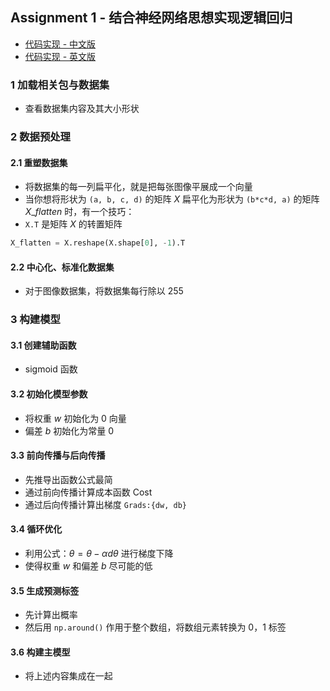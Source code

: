 ## Assignment 1 - 结合神经网络思想实现逻辑回归

- [代码实现 - 中文版](AI-Study/code/CS230/1-Neural-Networks-and-Deep-Learning/0102logistic_regression_NN_zh.ipynb)
- [代码实现 - 英文版](AI-Study/code/CS230/1-Neural-Networks-and-Deep-Learning/0102logistic_regression_NN_en.ipynb)

### 1 加载相关包与数据集

- 查看数据集内容及其大小形状

### 2 数据预处理

#### 2.1 重塑数据集

- 将数据集的每一列扁平化，就是把每张图像平展成一个向量
- 当你想将形状为 `(a, b, c, d)` 的矩阵 $X$ 扁平化为形状为 `(b*c*d, a)` 的矩阵 $X\_flatten$ 时，有一个技巧：
- `X.T` 是矩阵 $X$ 的转置矩阵

```python
X_flatten = X.reshape(X.shape[0], -1).T
```

#### 2.2 中心化、标准化数据集

- 对于图像数据集，将数据集每行除以 255

### 3 构建模型

#### 3.1 创建辅助函数

- sigmoid 函数

#### 3.2 初始化模型参数

- 将权重 $w$ 初始化为 0 向量
- 偏差 $b$ 初始化为常量 0

#### 3.3 前向传播与后向传播

- 先推导出函数公式最简
- 通过前向传播计算成本函数 Cost
- 通过后向传播计算出梯度 `Grads:{dw, db}`

#### 3.4 循环优化

- 利用公式：$\theta=\theta-\alpha d\theta$ 进行梯度下降
- 使得权重 $w$ 和偏差 $b$ 尽可能的低

#### 3.5 生成预测标签

- 先计算出概率
- 然后用 `np.around()` 作用于整个数组，将数组元素转换为 0，1 标签

#### 3.6 构建主模型

- 将上述内容集成在一起

